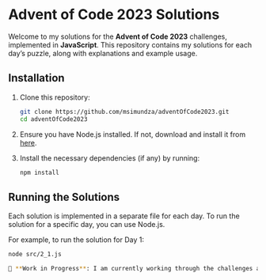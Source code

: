 # Advent of Code 2023 Solutions

Welcome to my solutions for the **Advent of Code 2023** challenges, implemented in **JavaScript**. This repository contains my solutions for each day’s puzzle, along with explanations and example usage.

## Installation

1. Clone this repository:

    ```bash
    git clone https://github.com/msimundza/adventOfCode2023.git
    cd adventOfCode2023
    ```

2. Ensure you have Node.js installed. If not, download and install it from [here](https://nodejs.org/).

3. Install the necessary dependencies (if any) by running:

    ```bash
    npm install
    ```

## Running the Solutions

Each solution is implemented in a separate file for each day. To run the solution for a specific day, you can use Node.js.

For example, to run the solution for Day 1:

```bash
node src/2_1.js

🚧 **Work in Progress**: I am currently working through the challenges and have completed solutions up to **Day 10**. I will be updating this repository as I progress through the remaining challenges.
